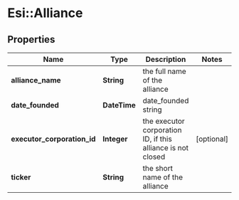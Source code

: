 # Esi::Alliance

## Properties
Name | Type | Description | Notes
------------ | ------------- | ------------- | -------------
**alliance_name** | **String** | the full name of the alliance | 
**date_founded** | **DateTime** | date_founded string | 
**executor_corporation_id** | **Integer** | the executor corporation ID, if this alliance is not closed | [optional] 
**ticker** | **String** | the short name of the alliance | 


